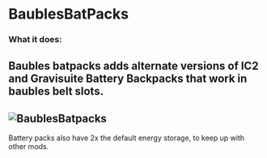 # BaublesBatPacks
### What it does:
Baubles batpacks adds alternate versions of IC2 and Gravisuite Battery Backpacks that work in baubles belt slots.
----
![BaublesBatpacks](https://user-images.githubusercontent.com/50430417/170723084-d307c10e-e240-455b-90bc-73a8a2a1c142.png)
----
Battery packs also have 2x the default energy storage, to keep up with other mods.

